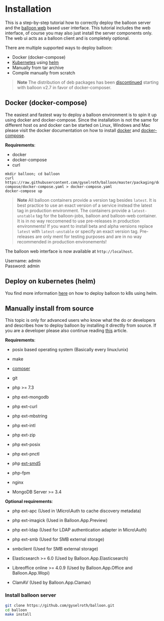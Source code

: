 # Installation

This is a step-by-step tutorial how to correctly deploy the balloon server and the [balloon web](github.com/gyselroth/balloon-client-web) based user interface.
This tutorial includes the web interface, of course you may also just install the server components only. The web ui acts as a balloon client and is completely optional.

There are multiple supported ways to deploy balloon:

* Docker (docker-compose)
* [Kubernetes](https://kubernetes.io/docs/concepts/overview/what-is-kubernetes/) using [helm](https://github.com/gyselroth/balloon-helm)
* Manually from tar archive
* Compile manually from scratch

>**Note** The distribution of deb packages has been [discontinued](https://github.com/gyselroth/balloon/issues/415) starting with balloon v2.7 in favor of docker-composer.

## Docker (docker-compose)

The easiest and fastest way to deploy a balloon environment is to spin it up using docker and docker-compose.
Since the installation is not the same for different host os and docker can be started on Linux, Windows and Mac please visit 
the docker documentation on how to install [docker](https://docs.docker.com/install) and [docker-compose](https://docs.docker.com/compose/install).

**Requirements**:

* docker
* docker-compose
* curl

```
mkdir balloon; cd balloon
curl https://raw.githubusercontent.com/gyselroth/balloon/master/packaging/docker-compose/docker-compose.yaml > docker-compose.yaml
docker-compose up
```

>**Note** All balloon containers provide a version tag besides `latest`. It is best practice to use an exact version of a service instead the latest tag in production environment.
The containers provide a `latest-unstable` tag for the balloon-jobs, balloon and balloon-web container. It is in no way reccomened to use pre-releases in production environments! 
If you want to install beta and alpha versions replace `latest` with `latest-unstable` or specify an exact version tag. Pre-releases are only ment for testing purposes and are in no way recommended in production environements!


The balloon web interface is now available at `http://localhost`.

Username: admin <br/>
Password: admin <br/>

## Deploy on kubernetes (helm)

You find more information [here](helm) on how to deploy balloon to k8s using helm.


## Manually install from source

This topic is only for advanced users who know what the do or developers and describes how to deploy balloon by installing it directlly from source.
If you are a developer please also continue reading [this](https://github.com/gyselroth/balloon/blob/master/CONTRIBUTING.md) article.

**Requirements**:

* posix based operating system (Basically every linux/unix)
* make
* [comoser](https://getcomposer.org/download/)
* git
* php >= 7.3
* php ext-mongodb
* php ext-curl
* php ext-mbstring
* php ext-intl
* php ext-zip
* php ext-posix
* php ext-pnctl
* php [ext-smd5](https://github.com/gyselroth/php-serializable-md5)
* php-fpm
* nginx

* MongoDB Server >= 3.4

**Optional requirements**:

* php ext-apc (Used in \Micro\Auth to cache discovery metadata)
* php ext-imagick (Used in Balloon.App.Preview)
* php ext-ldap (Used for LDAP authentication adapter in Micro\Auth)
* php ext-smb (Used for SMB external storage)
* smbclient (Used for SMB external storage)

* Elasticsearch >= 6.0 (Used by Balloon.App.Elasticsearch)
* Libreoffice online >= 4.0.9 (Used by Balloon.App.Office and Balloon.App.Wopi)
* ClamAV (Used by Balloon.App.Clamav)

### Install balloon server
```sh
git clone https://github.com/gyselroth/balloon.git
cd balloon
make install
```

